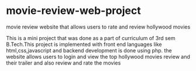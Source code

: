 # movie-review-web-project
movie review website that allows users to rate and review hollywood movies  

This is a mini project that was done as a part of curriculum of 3rd sem B.Tech.This project is implemented with front end languages like html,css,javascript and backend development is done using php. the website allows users to login and view the top hollywood movies review and their trailer and also review and rate the movies


